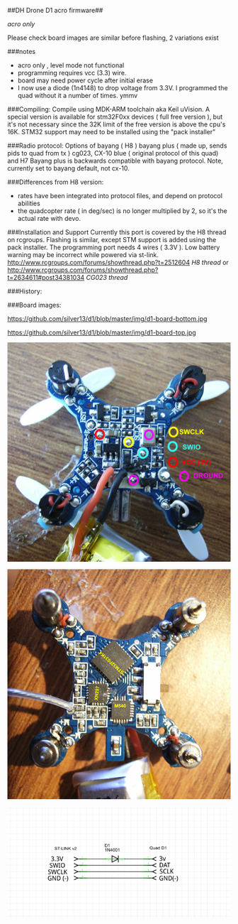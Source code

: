 ##DH Drone D1 acro firmware##

*acro only*

Please check board images are similar before flashing, 2 variations exist

###notes
* acro only , level mode not functional
* programming requires vcc (3.3) wire.
* board may need power cycle after initial erase
* I now use a diode (1n4148) to drop voltage from 3.3V. I programmed the quad without it a number of times. ymmv

###Compiling:
Compile using MDK-ARM toolchain aka Keil uVision. A special version is available for stm32F0xx devices ( full free version ), but it's not necessary since the 32K limit of the free version is above the cpu's 16K. STM32 support may need to be installed using the "pack installer" 

###Radio protocol:
Options of bayang ( H8 ) bayang plus ( made up, sends pids to quad from tx ) cg023, CX-10 blue ( original protocol of this quad) and H7
Bayang plus is backwards compatible with bayang protocol. Note, currently set to bayang default, not cx-10.


###Differences from H8 version:
 * rates have been integrated into protocol files, and depend on protocol abilities
 * the quadcopter rate ( in deg/sec) is no longer multiplied by 2, so it's the actual rate with devo.


###Installation and Support
Currently this port is covered by the H8 thread on rcgroups. Flashing is similar, except STM support is added using the pack installer. The programming port needs 4 wires ( 3.3V ). Low battery warning may be incorrect while powered via st-link.
http://www.rcgroups.com/forums/showthread.php?t=2512604 _H8 thread_
or
http://www.rcgroups.com/forums/showthread.php?t=2634611#post34381034 _CG023 thread_

###History:

###Board images:

https://github.com/silver13/d1/blob/master/img/d1-board-bottom.jpg

https://github.com/silver13/d1/blob/master/img/d1-board-top.jpg

![Board image](/img/d1-board-bottom.jpg)

![Board image](/img/d1-board-top.jpg)

![programming](/img/sch1.jpg)



